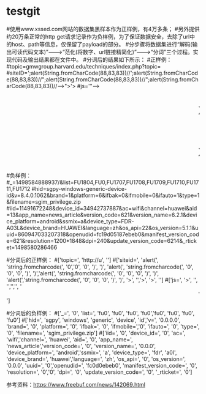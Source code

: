 # testgit
#使用www.xssed.com网站的数据集黑样本作为正样例，有4万多条；
#另外提供约20万条正常的http get请求记录作为负样例，为了保证数据安全，去除了url中的host、path等信息，仅保留了payload的部分。
#分步骤将数据集进行“解码(输出可读代码文本)”--->“范化(将数字、url链接精简化)”--->“分词”三个过程。实现代码及输出结果都在文件中。
#分词后的结果如下所示：
#正样例：
#topic=gmwgroup.harvard.edu/techniques/index.php?topic=<script>alert(document.cookie)</script>
#siteID=';alert(String.fromCharCode(88,83,83))//\';alert(String.fromCharCode(88,83,83))//";alert(String.fromCharCode(88,83,83))//\";alert(String.fromCharCode(88,83,83))//--></SCRIPT>">'><SCRIPT>alert(String.fromCharCode(88,83,83))</SCRIPT>
#js='"--></style></script><script>alert(/meehinfected/)</script></title><marquee><h1>XSS:)</h1><marquee><strong><blink>XSSTEST</blink></strong></marquee><h1  >XSS :) </h1></marquee>

#负样例：
#_=1498584888937/&list=FU1804,FU0,FU1707,FU1708,FU1709,FU1710,FU1711,FU1712
#hid=sgpy-windows-generic-device-id&v=8.4.0.1062&brand=1&platform=6&ifbak=0&ifmobile=0&ifauto=1&type=1&filename=sgim_privilege.zip
#iid=11491672248&device_id=34942737887&ac=wifi&channel=huawei&aid=13&app_name=news_article&version_code=621&version_name=6.2.1&device_platform=android&ssmix=a&device_type=FDR-A03L&device_brand=HUAWEI&language=zh&os_api=22&os_version=5.1.1&uuid=860947033207318&openudid=fc19d05187ebeb0&manifest_version_code=621&resolution=1200*1848&dpi=240&update_version_code=6214&_rticket=1498580286466

#分词后的正样例：
#['topic=', 'http://u', '<script>', 'alert(','document.cookie', ')', '</script>']
#['siteid=', 'alert(', 'string.fromcharcode(', '0','0', '0', ')', ')', 'alert(', 'string.fromcharcode(', '0', '0', '0', ')', ')','alert(', 'string.fromcharcode(', '0', '0', '0', ')', ')', 'alert(','string.fromcharcode(', '0', '0', '0', ')', ')', '>', '</script>','>', '>', '<script>', 'alert(', 'string.fromcharcode(', '0', '0','0', ')', ')', '</script>']
#['js=', '>', '</style>', '</script>','<script>', 'alert(', 'meeh', 'infected', ')', '</script>','</title>', '<marquee>', '<h0>', 'xss', ')', '</h0>','<marquee>', '<strong>', '<blink>', 'xss', 'test','</blink>', '</strong>', '</marquee>', '<h0', '>','xss', ')', '</h0>', '</marquee>']

#分词后的负样例：
#['_=', '0', 'list=', 'fu0', 'fu0', 'fu0', 'fu0','fu0', 'fu0', 'fu0', 'fu0']
#['hid=', 'sgpy', 'windows', 'generic', 'device', 'id','v=', '0.0.0.0', 'brand=', '0', 'platform=', '0', 'ifbak=', '0', 'ifmobile=','0', 'ifauto=', '0', 'type=', '0', 'filename=', 'sgim_privilege.zip']
#['iid=', '0', 'device_id=', '0', 'ac=', 'wifi','channel=', 'huawei', 'aid=', '0', 'app_name=', 'news_article','version_code=', '0', 'version_name=', '0.0.0', 'device_platform=', 'android','ssmix=', 'a', 'device_type=', 'fdr', 'a0l', 'device_brand=', 'huawei','language=', 'zh', 'os_api=', '0', 'os_version=', '0.0.0', 'uuid=', '0','openudid=', 'fc0d0ebeb0', 'manifest_version_code=', '0', 'resolution=', '0','0', 'dpi=', '0', 'update_version_code=', '0', '_rticket=', '0']


参考资料：https://www.freebuf.com/news/142069.html
